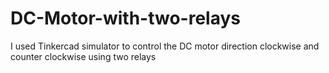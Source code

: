 # DC-Motor-with-two-relays
I used Tinkercad simulator to control the DC motor direction clockwise and counter clockwise using two relays
